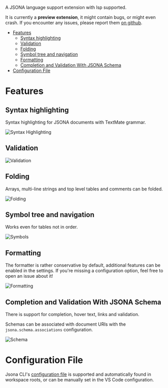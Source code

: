 
A JSONA language support extension with lsp supported.

It is currently a **preview extension**, it might contain bugs, or might even crash. If you encounter any issues, please report them [on github](https://github.com/sigoden/jsona/issues).

- [Features](#features)
  - [Syntax highlighting](#syntax-highlighting)
  - [Validation](#validation)
  - [Folding](#folding)
  - [Symbol tree and navigation](#symbol-tree-and-navigation)
  - [Formatting](#formatting)
  - [Completion and Validation With JSONA Schema](#completion-and-validation-with-jsona-schema)
- [Configuration File](#configuration-file)

# Features

## Syntax highlighting

Syntax highlighting for JSONA documents with TextMate grammar.

![Syntax Highlighting](images/highlight.png)

## Validation

![Validation](images/validation.gif)

## Folding

Arrays, multi-line strings and top level tables and comments can be folded.

![Folding](images/folding.gif)

## Symbol tree and navigation

Works even for tables not in order.

![Symbols](images/symbols.gif)

## Formatting

The formatter is rather conservative by default, additional features can be enabled in the settings. If you're missing a configuration option, feel free to open an issue about it!

![Formatting](images/formatting.gif)

## Completion and Validation With JSONA Schema

There is support for completion, hover text, links and validation.

Schemas can be associated with document URIs with the `jsona.schema.associations` configuration.

![Schema](images/schema.gif)


# Configuration File

Jsona CLI's [configuration file](https://github.com/sigoden/jsona/blob/main/docs/config-file.md) is supported and automatically found in workspace roots, or can be manually set in the VS Code configuration.
